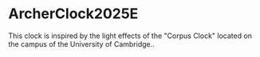# ArcherClock2025E
This clock is inspired by the light effects of the "Corpus Clock" located on the campus of the University of Cambridge..
